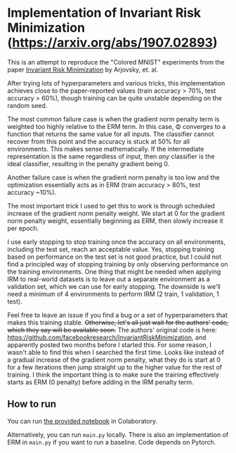 # Implementation of Invariant Risk Minimization (https://arxiv.org/abs/1907.02893)

This is an attempt to reproduce the "Colored MNIST" experiments from the
paper [Invariant Risk Minimization](https://arxiv.org/abs/1907.02893)
by Arjovsky, et. al.

After trying lots of hyperparameters and various tricks, this implementation 
achieves close to the paper-reported values (train accuracy > 70%, 
test accuracy > 60%), though training can be quite unstable depending on
the random seed.

The most common failure case is when the gradient norm penalty term is weighted
too highly relative to the ERM term. In this case, Φ converges to a function that 
returns the same value for all inputs. The classifier cannot recover from this point
and the accuracy is stuck at 50% for all environments. This makes sense mathematically.
If the intermediate representation is the same regardless of input, then *any*
classifier is the ideal classifier, resulting in the penalty gradient being 0.

Another failure case is when the gradient norm penalty is too low and the
optimization essentially acts as in ERM (train accuracy > 80%, test accuracy ~10%).

The most important trick I used to get this to work is through scheduled 
increase of the gradient norm penalty weight.
We start at 0 for the gradient norm penalty weight, essentially beginning as ERM,
then slowly increase it per epoch.

I use early stopping to stop training once the accuracy on all environments, 
including the test set, reach an acceptable value. Yes, stopping training based on 
performance on the test set is not good practice, but I could not
find a principled way of stopping training by only observing performance on the
training environments. One thing that might be needed when applying IRM to
real-world datasets is to leave out a separate environment as a validation set,
which we can use for early stopping. The downside is we'll need a minimum of 4
environments to perform IRM (2 train, 1 validation, 1 test).

Feel free to leave an issue if you find a bug or a set of hyperparameters 
that makes this training stable. ~~Otherwise, let's all just wait for the authors'
code, which they say will be available soon.~~ The authors' original code is here: https://github.com/facebookresearch/InvariantRiskMinimization, 
and apparently posted two months before I started this. 
For some reason, I wasn't able to find this when I searched the first time.
Looks like instead of a gradual increase of the gradient norm
penalty, what they do is start at 0 for a few iterations then jump straight up
to the higher value for the rest of training.
I think the important thing is to make sure the training effectively starts as ERM (0 penalty) 
before adding in the IRM penalty term.

## How to run

You can run [the provided notebook](https://colab.research.google.com/github/reiinakano/invariant-risk-minimization/blob/master/invariant_risk_minimization_colored_mnist.ipynb) in Colaboratory.

Alternatively, you can run `main.py` locally. There is also an 
implementation of ERM in `main.py` if you want to run a baseline.
Code depends on Pytorch.
